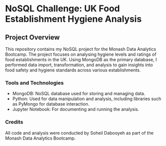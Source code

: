 # NoSQL Challenge: UK Food Establishment Hygiene Analysis

## Project Overview
This repository contains my NoSQL project for the Monash Data Analytics Bootcamp. The project focuses on analysing hygiene levels and ratings of food establishments in the UK. Using MongoDB as the primary database, I performed data import, transformation, and analysis to gain insights into food safety and hygiene standards across various establishments.

### Tools and Technologies
- MongoDB: NoSQL database used for storing and managing data.
- Python: Used for data manipulation and analysis, including libraries such as PyMongo for database interaction.
- Jupyter Notebook: For documenting and running the analysis.

### Credits
All code and analysis were conducted by Soheil Dabooyeh as part of the Monash Data Analytics Bootcamp.